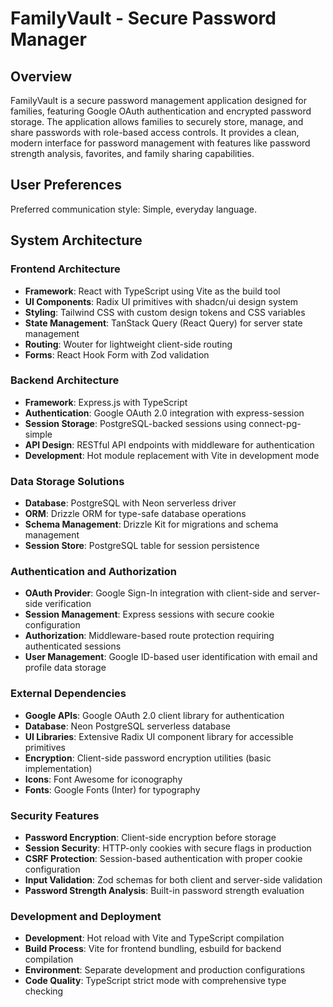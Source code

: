# FamilyVault - Secure Password Manager

## Overview

FamilyVault is a secure password management application designed for families, featuring Google OAuth authentication and encrypted password storage. The application allows families to securely store, manage, and share passwords with role-based access controls. It provides a clean, modern interface for password management with features like password strength analysis, favorites, and family sharing capabilities.

## User Preferences

Preferred communication style: Simple, everyday language.

## System Architecture

### Frontend Architecture
- **Framework**: React with TypeScript using Vite as the build tool
- **UI Components**: Radix UI primitives with shadcn/ui design system
- **Styling**: Tailwind CSS with custom design tokens and CSS variables
- **State Management**: TanStack Query (React Query) for server state management
- **Routing**: Wouter for lightweight client-side routing
- **Forms**: React Hook Form with Zod validation

### Backend Architecture
- **Framework**: Express.js with TypeScript
- **Authentication**: Google OAuth 2.0 integration with express-session
- **Session Storage**: PostgreSQL-backed sessions using connect-pg-simple
- **API Design**: RESTful API endpoints with middleware for authentication
- **Development**: Hot module replacement with Vite in development mode

### Data Storage Solutions
- **Database**: PostgreSQL with Neon serverless driver
- **ORM**: Drizzle ORM for type-safe database operations
- **Schema Management**: Drizzle Kit for migrations and schema management
- **Session Store**: PostgreSQL table for session persistence

### Authentication and Authorization
- **OAuth Provider**: Google Sign-In integration with client-side and server-side verification
- **Session Management**: Express sessions with secure cookie configuration
- **Authorization**: Middleware-based route protection requiring authenticated sessions
- **User Management**: Google ID-based user identification with email and profile data storage

### External Dependencies
- **Google APIs**: Google OAuth 2.0 client library for authentication
- **Database**: Neon PostgreSQL serverless database
- **UI Libraries**: Extensive Radix UI component library for accessible primitives
- **Encryption**: Client-side password encryption utilities (basic implementation)
- **Icons**: Font Awesome for iconography
- **Fonts**: Google Fonts (Inter) for typography

### Security Features
- **Password Encryption**: Client-side encryption before storage
- **Session Security**: HTTP-only cookies with secure flags in production
- **CSRF Protection**: Session-based authentication with proper cookie configuration
- **Input Validation**: Zod schemas for both client and server-side validation
- **Password Strength Analysis**: Built-in password strength evaluation

### Development and Deployment
- **Development**: Hot reload with Vite and TypeScript compilation
- **Build Process**: Vite for frontend bundling, esbuild for backend compilation
- **Environment**: Separate development and production configurations
- **Code Quality**: TypeScript strict mode with comprehensive type checking